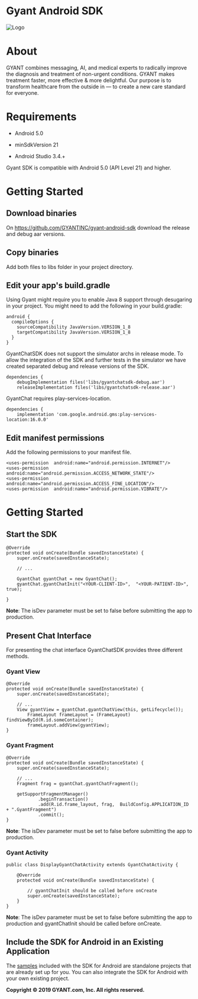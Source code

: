 
Gyant Android SDK
==================

![Logo](https://gyant.com/wp-content/uploads/2018/10/Gyant.Logotype.HorizontalLeft@2x-1.png)

  

# About

GYANT combines messaging, AI, and medical experts to radically improve the diagnosis and treatment of non-urgent conditions. GYANT makes treatment faster, more effective & more delightful. Our purpose is to transform healthcare from the outside in — to create a new care standard for everyone.

  

# Requirements

- Android 5.0

- minSdkVersion 21

- Android Studio 3.4.+

  
Gyant SDK is compatible with Android 5.0 (API Level 21) and higher.

# Getting Started

## Download binaries

On https://github.com/GYANTINC/gyant-android-sdk download the release and debug aar versions.

## Copy binaries

Add both files to libs folder in your project directory.

## Edit your app's build.gradle
	
Using Gyant might require you to enable Java 8 support through desugaring in your project.
You might need to add the following in your build.gradle:

```	
android {
  compileOptions {
    sourceCompatibility JavaVersion.VERSION_1_8
    targetCompatibility JavaVersion.VERSION_1_8
  }
}
```

GyantChatSDK does not support the simulator archs in release mode. To allow the integration of the SDK and further tests in the simulator we have created separated debug and release versions of the SDK. 

```
dependencies {
    debugImplementation files('libs/gyantchatsdk-debug.aar')
    releaseImplementation files('libs/gyantchatsdk-release.aar')
```

GyantChat requires play-services-location.

```
dependencies {
    implementation 'com.google.android.gms:play-services-location:16.0.0'
```


## Edit manifest permissions

Add the following permissions to your manifest file.

```	
<uses-permission  android:name="android.permission.INTERNET"/>
<uses-permission  android:name="android.permission.ACCESS_NETWORK_STATE"/>
<uses-permission  android:name="android.permission.ACCESS_FINE_LOCATION"/>
<uses-permission  android:name="android.permission.VIBRATE"/>
```

# Getting Started

## Start the SDK

```
@Override  
protected void onCreate(Bundle savedInstanceState) {  
    super.onCreate(savedInstanceState);  
    
    // ...
    
    GyantChat gyantChat = new GyantChat();
    gyantChat.gyantChatInit("<YOUR-CLIENT-ID>",  "<YOUR-PATIENT-ID>", true);
    
}
```

**Note**: The isDev parameter must be set to false before submitting the app to production.

## Present Chat Interface

For presenting the chat interface GyantChatSDK provides three different methods.

### Gyant View

```
@Override  
protected void onCreate(Bundle savedInstanceState) {  
    super.onCreate(savedInstanceState);  

    // ...
    View gyantView = gyantChat.gyantChatView(this, getLifecycle());
        FrameLayout frameLayout = (FrameLayout) findViewById(R.id.someContainer);
        frameLayout.addView(gyantView);
}
```

### Gyant Fragment

```
@Override  
protected void onCreate(Bundle savedInstanceState) {  
    super.onCreate(savedInstanceState);  

    // ...
    Fragment frag = gyantChat.gyantChatFragment();  
  
    getSupportFragmentManager()  
            .beginTransaction()  
            .add(R.id.frame_layout, frag,  BuildConfig.APPLICATION_ID + ".GyantFragment")  
            .commit();  
}
```
**Note**: The isDev parameter must be set to false before submitting the app to production.

### Gyant Activity

```
public class DisplayGyantChatActivity extends GyantChatActivity {  
  
    @Override  
    protected void onCreate(Bundle savedInstanceState) {  
    
    	// gyantChatInit should be called before onCreate
    	super.onCreate(savedInstanceState);  
    }
}
```
**Note**: The isDev parameter must be set to false before submitting the app to production and gyantChatInit should be called before onCreate.


## Include the SDK for Android in an Existing Application

The  [samples](https://github.com/GYANTINC/gyant-android-sdk-samples)  included with the SDK for Android are standalone projects that are already set up for you. You can also integrate the SDK for Android with your own existing project.


**Copyright © 2019 GYANT.com, Inc. All rights reserved.**
